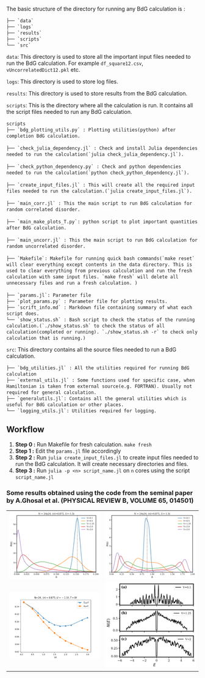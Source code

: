 The basic structure of the directory for running any BdG calculation is : 
```
├── `data`
├── `logs`
├── `results`
├── `scripts`
└── `src`
```

`data`: This directory is used to store all the important input files needed to run the BdG calculation. For example `df_square12.csv`, `vUncorrelatedDict12.pkl` etc.

`logs`: This directory is used to store log files.

`results`: This directory is used to store results from the BdG calculation.

`scripts`:  This is the directory where all the calculation is run. It contains all the script files needed to run any BdG calculation. 

```
scripts
├── `bdg_plotting_utils.py` : Plotting utilities(python) after completion BdG calculation.

├── `check_julia_dependency.jl` : Check and install Julia dependencies needed to run the calculation(`julia check_julia_dependency.jl`).

├── `check_python_dependency.py` : Check and python dependencies needed to run the calculation(`python check_python_dependency.jl`).

├── `create_input_files.jl` : This will create all the required input files needed to run the calculation.(`julia create_input_files.jl`).

├── `main_corr.jl` : This the main script to run BdG calculation for random correlated disorder.

├── `main_make_plots_T.py`: python script to plot important quantities after BdG calculation.

├── `main_uncorr.jl` : This the main script to run BdG calculation for random uncorrelated disorder.

├── `Makefile`: Makefile for running quick bash commands(`make reset` will clear everything except contents in the data directory. This is used to clear everything from previous calculation and run the fresh calculation with same input files. `make fresh` will delete all unnecessary files and run a fresh calculation. )

├── `params.jl`: Parameter file
├── `plot_params.py` : Parameter file for plotting results.
├── `scrift_info.md` : Markdown file containing summary of what each script does.
└── `show_status.sh` : Bash script to check the status of the running calculation.(`./show_status.sh` to check the status of all calculation(completed or running). `./show_status.sh -r` to check only calculation that is running.)
```

`src`: This directory contains all the source files needed to run a BdG calculation.

```
├── `bdg_utilities.jl` : All the utilities required for running BdG calculation
├── `external_utils.jl` : Some functions used for specific case, when Hamiltonian is taken from external source(e.g. FORTRAN). Usually not required for general calculation.
├── `generalutils.jl`: Contains all the general utilities which is useful for BdG calculation or other places.
└── `logging_utils.jl`: Utilities required for logging.
```
## Workflow 
1. **Step 0 :** Run Makefile for fresh calculation. `make fresh`
2. **Step 1 :** Edit the `params.jl` file accordingly 
3. **Step 2 :** Run `julia create_input_files.jl` to create input files needed to run the BdG calculation. It will create necessary directories and files.
4. **Step 3 :** Run `julia -p <n> script_name.jl` on `n` cores using the script `script_name.jl`


### Some results obtained using the code from the seminal paper by A.Ghosal et al. (PHYSICAL REVIEW B, VOLUME 65, 014501)

<table>
  <tr>
    <td><img src="assets/pairing_amplitude.png" alt="Pairing Amplitude Distribution" width="400"></td>
    <td><img src="assets/avg_n.png" alt="Local Electron Density Distribution" width="400"></td>
  </tr>
  <tr>
    <td><img src="assets/egap_deltagap.png" alt="Quasiparticle and Order Parameter Gap" width="400"></td>
    <td><img src="assets/DOS_V.png" alt="Density of States" width="400"></td>
  </tr>
</table>